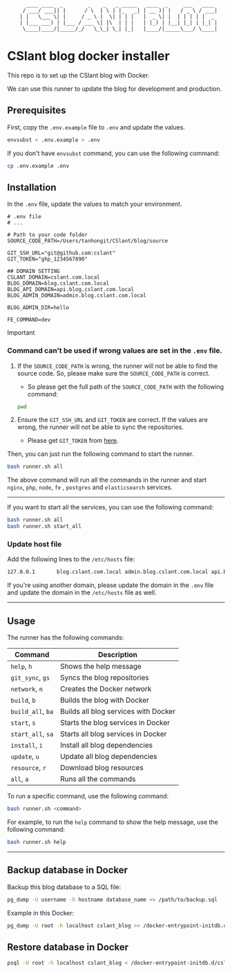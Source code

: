 ```text
      ____ ____  _        _    _   _ _____   ____  _     ___   ____
     / ___/ ___|| |      / \  | \ | |_   _| | __ )| |   / _ \ / ___|
    | |   \___ \| |     / _ \ |  \| | | |   |  _ \| |  | | | | |  _
    | |___ ___) | |___ / ___ \| |\  | | |   | |_) | |__| |_| | |_| |
     \____|____/|_____/_/   \_\_| \_| |_|   |____/|_____\___/ \____|
 ```

# CSlant blog docker installer

This repo is to set up the CSlant blog with Docker.

We can use this runner to update the blog for development and production.

## Prerequisites

First, copy the `.env.example` file to `.env` and update the values.

```bash
envsubst < .env.example > .env
```

If you don't have `envsubst` command, you can use the following command:

```bash
cp .env.example .env
```

## Installation

In the `.env` file, update the values to match your environment.

```dotenv
# .env file
# ...

# Path to your code folder
SOURCE_CODE_PATH=/Users/tanhongit/CSlant/blog/source

GIT_SSH_URL="git@github.com:cslant"
GIT_TOKEN="ghp_1234567890"

## DOMAIN SETTING
CSLANT_DOMAIN=cslant.com.local
BLOG_DOMAIN=blog.cslant.com.local
BLOG_API_DOMAIN=api.blog.cslant.com.local
BLOG_ADMIN_DOMAIN=admin.blog.cslant.com.local

BLOG_ADMIN_DIR=hello

FE_COMMAND=dev
```

> [!IMPORTANT]
> ### Command can't be used if wrong values are set in the `.env` file.
> 
> 1. If the `SOURCE_CODE_PATH` is wrong, the runner will not be able to find the source code. So, please make sure the `SOURCE_CODE_PATH` is correct.
>
>       - So please get the full path of the `SOURCE_CODE_PATH` with the following command:
> 
>       ```bash
>       pwd
>       ```
> 
> 2. Ensure the `GIT_SSH_URL` and `GIT_TOKEN` are correct. If the values are wrong, the runner will not be able to sync the repositories.
> 
>       - Please get `GIT_TOKEN` from [here](https://docs.github.com/en/authentication/keeping-your-account-and-data-secure/managing-your-personal-access-tokens#creating-a-personal-access-token-classic).

Then, you can just run the following command to start the runner.

```bash
bash runner.sh all
```

The above command will run all the commands in the runner and start `nginx`, `php`, `node`, `fe` , `postgres` and `elasticsearch` services.

---

If you want to start all the services, you can use the following command:

```bash
bash runner.sh all
bash runner.sh start_all
```

### Update host file

Add the following lines to the `/etc/hosts` file:

```bash
127.0.0.1       blog.cslant.com.local admin.blog.cslant.com.local api.blog.cslant.com.local
```

If you're using another domain, please update the domain in the `.env` file and update the domain in the `/etc/hosts` file as well.

---

## Usage

The runner has the following commands:

| Command           | Description                          |
|-------------------|--------------------------------------|
| `help`, `h`       | Shows the help message               |
| `git_sync`, `gs`  | Syncs the blog repositories          |
| `network`, `n`    | Creates the Docker network           |
| `build`, `b`      | Builds the blog with Docker          |
| `build_all`, `ba` | Builds all blog services with Docker |
| `start`, `s`      | Starts the blog services in Docker   |
| `start_all`, `sa` | Starts all blog services in Docker   |
| `install`, `i`    | Install all blog dependencies        |
| `update`, `u`     | Update all blog dependencies         |
| `resource`, `r`   | Download blog resources              |
| `all`, `a`        | Runs all the commands                |

To run a specific command, use the following command:

```bash
bash runner.sh <command>
```

For example, to run the `help` command to show the help message, use the following command:

```bash
bash runner.sh help
```

---

## Backup database in Docker

Backup this blog database to a SQL file:

```bash
pg_dump -U username -h hostname database_name >> /path/to/backup.sql
```

Example in this Docker:

```bash
pg_dump -U root -h localhost cslant_blog >> /docker-entrypoint-initdb.d/cslant_blog.sql
```

## Restore database in Docker

```bash
psql -U root -h localhost cslant_blog < /docker-entrypoint-initdb.d/cslant_blog.sql
```
